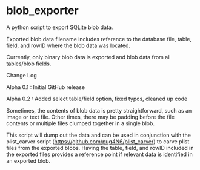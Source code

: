 # blob_exporter
A python script to export SQLite blob data.

Exported blob data filename includes reference to the database file, table, field, and rowID where the blob data was located.

Currently, only binary blob data is exported and blob data from all tables/blob fields.

Change Log

Alpha 0.1 : Initial GitHub release

Alpha 0.2 : Added select table/field option, fixed typos, cleaned up code 

Sometimes, the contents of blob data is pretty straightforward, such as an image or text file.
Other times, there may be padding before the file contents or multiple files clumped together in a single blob.

This script will dump out the data and can be used in conjunction with the plist_carver script (https://github.com/pug4N6/plist_carver) to carve plist files from the exported blobs. Having the table, field, and rowID included in the exported files provides a reference point if relevant data is identified in an exported blob.
